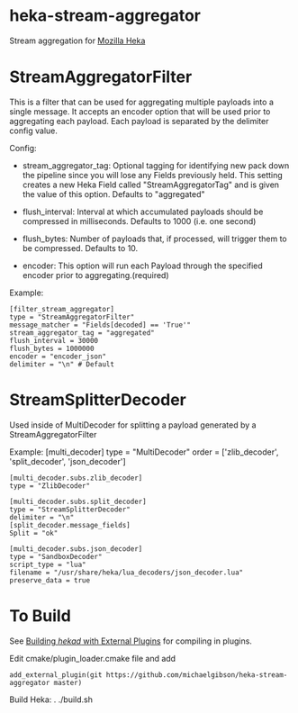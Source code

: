 heka-stream-aggregator
======================
Stream aggregation for [Mozilla Heka](http://hekad.readthedocs.org/)

StreamAggregatorFilter
===========
This is a filter that can be used for aggregating multiple payloads into a single message.
It accepts an encoder option that will be used prior to aggregating each payload.
Each payload is separated by the delimiter config value.

Config: 

- stream_aggregator_tag:
	Optional tagging for identifying new pack down the pipeline since you will lose any Fields previously held.
	This setting creates a new Heka Field called "StreamAggregatorTag" and is given the value of this option. Defaults to "aggregated"

- flush_interval: 
	Interval at which accumulated payloads should be compressed in milliseconds.
	Defaults to 1000 (i.e. one second)

- flush_bytes:
	Number of payloads that, if processed, will trigger them to be compressed.
	Defaults to 10.

- encoder:
	This option will run each Payload through the specified encoder prior to aggregating.(required)

Example:

	[filter_stream_aggregator]
	type = "StreamAggregatorFilter"
	message_matcher = "Fields[decoded] == 'True'"
	stream_aggregator_tag = "aggregated"
	flush_interval = 30000
	flush_bytes = 1000000
	encoder = "encoder_json"
	delimiter = "\n" # Default

StreamSplitterDecoder
===========

Used inside of MultiDecoder for splitting a payload generated by a StreamAggregatorFilter

Example:
	[multi_decoder]
	type = "MultiDecoder"
	order = ['zlib_decoder', 'split_decoder', 'json_decoder']

	[multi_decoder.subs.zlib_decoder]
	type = "ZlibDecoder"

	[multi_decoder.subs.split_decoder]
	type = "StreamSplitterDecoder"
	delimiter = "\n"
	[split_decoder.message_fields]
	Split = "ok"

	[multi_decoder.subs.json_decoder]
	type = "SandboxDecoder"
	script_type = "lua"
	filename = "/usr/share/heka/lua_decoders/json_decoder.lua"
	preserve_data = true


To Build
========

See [Building *hekad* with External Plugins](http://hekad.readthedocs.org/en/latest/installing.html#build-include-externals)
for compiling in plugins.

Edit cmake/plugin_loader.cmake file and add

    add_external_plugin(git https://github.com/michaelgibson/heka-stream-aggregator master)

Build Heka:
	. ./build.sh



